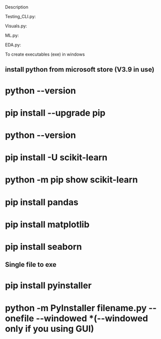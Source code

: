 Description



Testing_CLI.py:

Visuals.py:

ML.py:

EDA.py:


To create executables (exe) in windows
## install python from microsoft store (V3.9 in use)
# python --version
# pip install --upgrade pip
# python --version
# pip install -U scikit-learn
# python -m pip show scikit-learn
# pip install pandas
# pip install matplotlib
# pip install seaborn 

## Single file to exe
# pip install pyinstaller
# python -m PyInstaller filename.py --onefile --windowed *(--windowed only if you using GUI)
